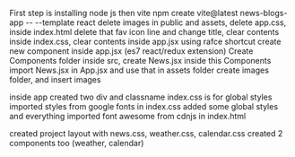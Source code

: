 First step is installing node js
then vite
npm create vite@latest news-blogs-app -- --template react
delete images in public and assets, delete app.css, inside index.html delete that fav icon line and change title, clear contents inside index.css, clear contents inside app.jsx
using rafce shortcut create new component inside app.jsx (es7 react/redux extension)
Create Components folder inside src, create News.jsx inside this Components
import News.jsx in App.jsx and use that
in assets folder create images folder, and insert images


inside app created two div and classname 
index.css is for global styles
imported styles from google fonts in index.css
added some global styles and everything
imported font awesome from cdnjs in index.html

created project layout with news.css, weather.css, calendar.css
created 2 components too (weather, calendar)
